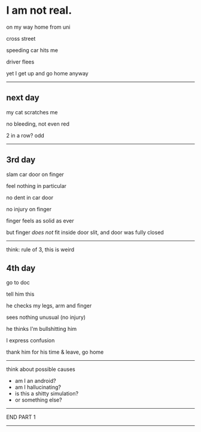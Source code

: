 # I am not real.

on my way home from uni

cross street

speeding car hits me

driver flees

yet I get up and go home anyway

---
## next day

my cat scratches me

no bleeding, not even red

2 in a row? odd

---
## 3rd day
slam car door on finger

feel nothing in particular

no dent in car door

no injury on finger

finger feels as solid as ever

but finger *does not* fit inside door slit, and door was fully closed

---

think: rule of 3, this is weird

## 4th day

go to doc

tell him this

he checks my legs, arm and finger

sees nothing unusual (no injury)

he thinks I'm bullshitting him

I express confusion

thank him for his time & leave, go home

---

think about possible causes

 - am I an android?
 - am I hallucinating?
 - is this a shitty simulation?
 - or something else?


--------------------------------------

END PART 1

-------------------------------------- 
